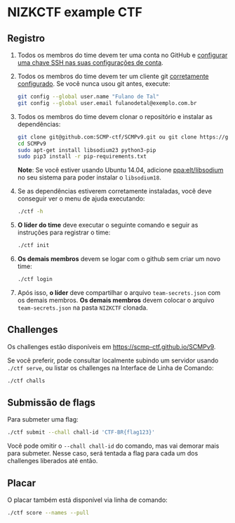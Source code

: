 # NIZKCTF example CTF


## Registro
1. Todos os membros do time devem ter uma conta no GitHub e [configurar uma chave SSH nas suas configurações de conta](https://github.com/settings/keys).

2. Todos os membros do time devem ter um cliente git [corretamente configurado](https://git-scm.com/book/pt-br/v2/Começando-Configuração-Inicial-do-Git). Se você nunca usou git antes, execute:
   ```bash
   git config --global user.name "Fulano de Tal"
   git config --global user.email fulanodetal@exemplo.com.br
   ```

3. Todos os membros do time devem clonar o repositório e instalar as dependências:
   ```bash
   git clone git@github.com:SCMP-ctf/SCMPv9.git ou git clone https://github.com/SCMP-ctf/SCMPv9.git
   cd SCMPv9
   sudo apt-get install libsodium23 python3-pip
   sudo pip3 install -r pip-requirements.txt
   ```
   **Note**: Se você estiver usando Ubuntu 14.04, adicione [ppa:elt/libsodium](https://launchpad.net/~elt/+archive/ubuntu/libsodium) no seu sistema para poder instalar o `libsodium18`.

4. Se as dependências estiverem corretamente instaladas, você deve conseguir ver o menu de ajuda executando:
   ```bash
   ./ctf -h
   ```

5. **O líder do time** deve executar o seguinte comando e seguir as instruções para registrar o time:
   ```bash
   ./ctf init
   ```

6. **Os demais membros** devem se logar com o github sem criar um novo time:
   ```bash
   ./ctf login
   ```

7. Após isso, **o líder** deve compartilhar o arquivo `team-secrets.json` com os demais membros. **Os demais membros** devem colocar o arquivo `team-secrets.json` na pasta `NIZKCTF` clonada.

## Challenges

Os challenges estão disponíveis em https://scmp-ctf.github.io/SCMPv9.

Se você preferir, pode consultar localmente subindo um servidor usando `./ctf serve`, ou listar os challenges na Interface de Linha de Comando:
```bash
./ctf challs
```

## Submissão de flags

Para submeter uma flag:
```bash
./ctf submit --chall chall-id 'CTF-BR{flag123}'
```

Você pode omitir o `--chall chall-id` do comando, mas vai demorar mais para submeter. Nesse caso, será tentada a flag para cada um dos challenges liberados até então.

## Placar

O placar também está disponível via linha de comando:
```bash
./ctf score --names --pull
```
